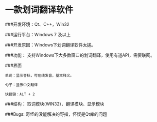 一款划词翻译软件
==========
###开发环境：Qt、C++，Win32

###运行平台：Windows 7 及以上

###开发原因：Windows下划词翻译软件太搓。
    
###功能：
    支持Windows下大多数窗口的划词翻译，使用有道API，需要联网。

###界面

    单词：显示音标，可在线发音，基本释义。

    句子：显示中文翻译
 
    快捷键：ALT + 2
      
###结构：
    取词模块(WIN32）、翻译模块、显示模块

###Bugs: 
    奇怪的没能解决的野指，怀疑是Qt库的问题
